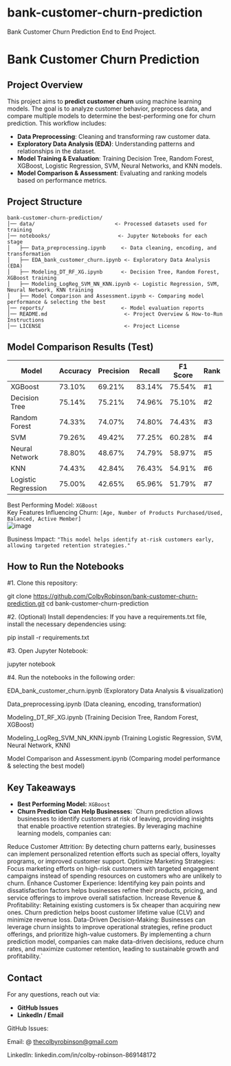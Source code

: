 # bank-customer-churn-prediction
Bank Customer Churn Prediction End to End Project.
# Bank Customer Churn Prediction

## Project Overview

This project aims to **predict customer churn** using machine learning models. The goal is to analyze customer behavior, preprocess data, and compare multiple models to determine the best-performing one for churn prediction. This workflow includes:

- **Data Preprocessing**: Cleaning and transforming raw customer data.
- **Exploratory Data Analysis (EDA)**: Understanding patterns and relationships in the dataset.
- **Model Training & Evaluation**: Training Decision Tree, Random Forest, XGBoost, Logistic Regression, SVM, Neural Networks, and KNN models.
- **Model Comparison & Assessment**: Evaluating and ranking models based on performance metrics.

## Project Structure

```
bank-customer-churn-prediction/
│── data/                          <- Processed datasets used for training
│── notebooks/                      <- Jupyter Notebooks for each stage
│   ├── Data_preprocessing.ipynb     <- Data cleaning, encoding, and transformation
│   ├── EDA_bank_customer_churn.ipynb <- Exploratory Data Analysis (EDA)
│   ├── Modeling_DT_RF_XG.ipynb      <- Decision Tree, Random Forest, XGBoost training
│   ├── Modeling_LogReg_SVM_NN_KNN.ipynb <- Logistic Regression, SVM, Neural Network, KNN training
│   ├── Model Comparison and Assessment.ipynb <- Comparing model performance & selecting the best
│── reports/                         <- Model evaluation reports
│── README.md                         <- Project Overview & How-to-Run Instructions
│── LICENSE                           <- Project License
```

## Model Comparison Results (Test)

| Model               | Accuracy | Precision | Recall | F1 Score | Rank |
| ------------------- | -------- | --------- | ------ | -------- | ---- |
| XGBoost             | 73.10%   | 69.21%    | 83.14% | 75.54%   | #1   |
| Decision Tree       | 75.14%   | 75.21%    | 74.96% | 75.10%   | #2   |
| Random Forest       | 74.33%   | 74.07%    | 74.80% | 74.43%   | #3   |
| SVM                 | 79.26%   | 49.42%    | 77.25% | 60.28%   | #4   |
| Neural Network      | 78.80%   | 48.67%    | 74.79% | 58.97%   | #5   |
| KNN                 | 74.43%   | 42.84%    | 76.43% | 54.91%   | #6   |
| Logistic Regression | 75.00%   | 42.65%    | 65.96% | 51.79%   | #7   |

Best Performing Model: ` XGBoost `\
Key Features Influencing Churn: `[Age, Number of Products Purchased/Used, Balanced, Active Member]`\
![image](https://github.com/user-attachments/assets/7d4e4adf-45b1-48e8-848b-8478339acd81)

Business Impact: `"This model helps identify at-risk customers early, allowing targeted retention strategies."`

## How to Run the Notebooks

#1. Clone this repository:

git clone https://github.com/ColbyRobinson/bank-customer-churn-prediction.git
cd bank-customer-churn-prediction

#2. (Optional) Install dependencies:
If you have a requirements.txt file, install the necessary dependencies using:

pip install -r requirements.txt

#3. Open Jupyter Notebook:

jupyter notebook

#4. Run the notebooks in the following order:

EDA_bank_customer_churn.ipynb  (Exploratory Data Analysis & visualization)

Data_preprocessing.ipynb  (Data cleaning, encoding, transformation)

Modeling_DT_RF_XG.ipynb  (Training Decision Tree, Random Forest, XGBoost)

Modeling_LogReg_SVM_NN_KNN.ipynb  (Training Logistic Regression, SVM, Neural Network, KNN)

Model Comparison and Assessment.ipynb  (Comparing model performance & selecting the best model)


## Key Takeaways

- **Best Performing Model:** `XGBoost`
- **Churn Prediction Can Help Businesses:** `Churn prediction allows businesses to identify customers at risk of leaving, providing insights that enable proactive retention strategies. By leveraging machine learning models, companies can:

Reduce Customer Attrition: By detecting churn patterns early, businesses can implement personalized retention efforts such as special offers, loyalty programs, or improved customer support.
Optimize Marketing Strategies: Focus marketing efforts on high-risk customers with targeted engagement campaigns instead of spending resources on customers who are unlikely to churn.
Enhance Customer Experience: Identifying key pain points and dissatisfaction factors helps businesses refine their products, pricing, and service offerings to improve overall satisfaction.
Increase Revenue & Profitability: Retaining existing customers is 5x cheaper than acquiring new ones. Churn prediction helps boost customer lifetime value (CLV) and minimize revenue loss.
Data-Driven Decision-Making: Businesses can leverage churn insights to improve operational strategies, refine product offerings, and prioritize high-value customers.
By implementing a churn prediction model, companies can make data-driven decisions, reduce churn rates, and maximize customer retention, leading to sustainable growth and profitability.`

## Contact

For any questions, reach out via:

- **GitHub Issues**
- **LinkedIn / Email**

GitHub Issues:

Email:
@ thecolbyrobinson@gmail.com

LinkedIn:
linkedin.com/in/colby-robinson-869148172

